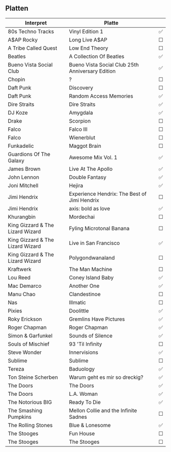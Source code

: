 ## Platten


| Interpret        | Platte           |   |
| ------------- |-------------| :-----:|
| 80s Techno Tracks      | Vinyl Edition 1 |  ✅ |
| A$AP Rocky      | Long Live A$AP |  ☐ |
| A Tribe Called Quest      | Low End Theory |  ☐ |
| Beatles      | A Collection Of Beatles |  ✅ |
| Bueno Vista Social Club      | Bueno Vista Social Club 25th Anniversary Edition |  ✅ |
| Chopin      | ? |  ☐ |
| Daft Punk      | Discovery |  ☐ |
| Daft Punk      | Random Access Memories |  ✅ |
| Dire Straits      | Dire Straits |  ✅ |
| DJ Koze      | Amygdala |  ✅ |
| Drake      | Scorpion |  ☐ |
| Falco      | Falco III |  ☐ |
| Falco      | Wienerblut |  ☐ |
| Funkadelic      | Maggot Brain |  ☐ |
| Guardions Of The Galaxy      | Awesome Mix Vol. 1 |  ✅ |
| James Brown      | Live At The Apollo |  ✅ |
| John Lennon      | Double Fantasy |  ✅ |
| Joni Mitchell      | Hejira |  ✅ |
| Jimi Hendrix      | Experience Hendrix: The Best of Jimi Hendrix |  ☐ |
| Jimi Hendrix      | axis: bold as love |  ✅ |
| Khurangbin      | Mordechai |  ☐ |
| King Gizzard & The Lizard Wizard      | Fyling Microtonal Banana |  ☐ |
| King Gizzard & The Lizard Wizard      | Live in San Francisco |  ✅ |
| King Gizzard & The Lizard Wizard      | Polygondwanaland |  ☐ |
| Kraftwerk      | The Man Machine |  ☐ |
| Lou Reed      | Coney Island Baby |  ✅ |
| Mac Demarco      | Another One |  ✅ |
| Manu Chao      | Clandestinoe |  ☐ |
| Nas      | Illmatic |  ☐ |
| Pixies      | Doolittle |  ✅ |
| Roky Erickson      | Gremlins Have Pictures |  ✅ |
| Roger Chapman      | Roger Chapman |  ✅ |
| Simon & Garfunkel      | Sounds of Silence |  ✅ |
| Souls of Mischief      | 93 'Til Infinity |  ☐ |
| Steve Wonder      | Innervisions |  ✅ |
| Sublime      | Sublime |  ☐ |
| Tereza      | Baduology |  ✅ |
| Ton Steine Scherben      | Warum geht es mir so dreckig? |  ✅ |
| The Doors      | The Doors |  ✅ |
| The Doors      | L.A. Woman |  ✅ |
| The Notorious BIG      | Ready To Die |  ✅ |
| The Smashing Pumpkins      | Mellon Collie and the Infinite Sadnes |  ☐ |
| The Rolling Stones      | Blue & Lonesome |  ✅ |
| The Stooges      | Fun House |  ☐ |
| The Stooges      | The Stooges |  ☐ |


